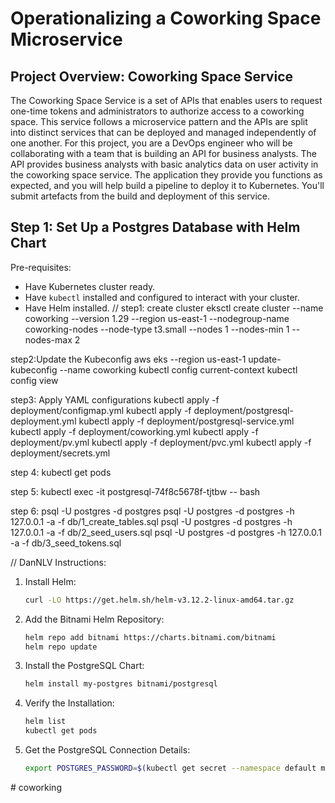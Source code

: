 # Operationalizing a Coworking Space Microservice

## Project Overview: Coworking Space Service

The Coworking Space Service is a set of APIs that enables users to request one-time tokens and administrators to authorize access to a coworking space. This service follows a microservice pattern and the APIs are split into distinct services that can be deployed and managed independently of one another. For this project, you are a DevOps engineer who will be collaborating with a team that is building an API for business analysts. The API provides business analysts with basic analytics data on user activity in the coworking space service. The application they provide you functions as expected, and you will help build a pipeline to deploy it to Kubernetes. You'll submit artefacts from the build and deployment of this service.

## Step 1: Set Up a Postgres Database with Helm Chart
Pre-requisites:
- Have Kubernetes cluster ready.
- Have `kubectl` installed and configured to interact with your cluster.
- Have Helm installed.
//
step1: create cluster
eksctl create cluster --name coworking --version 1.29 --region us-east-1 --nodegroup-name coworking-nodes --node-type t3.small --nodes 1 --nodes-min 1 --nodes-max 2

step2:Update the Kubeconfig
aws eks --region us-east-1 update-kubeconfig --name coworking
kubectl config current-context
kubectl config view

step3: Apply YAML configurations
kubectl apply -f deployment/configmap.yml
kubectl apply -f deployment/postgresql-deployment.yml
kubectl apply -f deployment/postgresql-service.yml
kubectl apply -f deployment/coworking.yml
kubectl apply -f deployment/pv.yml
kubectl apply -f deployment/pvc.yml
kubectl apply -f deployment/secrets.yml


step 4:
kubectl get pods


step 5:
kubectl exec -it postgresql-74f8c5678f-tjtbw -- bash

step 6: 
psql -U postgres -d postgres
psql -U postgres -d postgres -h 127.0.0.1 -a -f db/1_create_tables.sql
psql -U postgres -d postgres -h 127.0.0.1 -a -f db/2_seed_users.sql
psql -U postgres -d postgres -h 127.0.0.1 -a -f db/3_seed_tokens.sql

//
DanNLV
Instructions:
1. Install Helm:
   ```bash
   curl -LO https://get.helm.sh/helm-v3.12.2-linux-amd64.tar.gz
   ```
2. Add the Bitnami Helm Repository:
    ```bash
   helm repo add bitnami https://charts.bitnami.com/bitnami
   helm repo update
   ```
3. Install the PostgreSQL Chart:
   ```bash
   helm install my-postgres bitnami/postgresql
   ```
4. Verify the Installation:
   ```bash
   helm list
   kubectl get pods
   ```
5. Get the PostgreSQL Connection Details:
   ```bash
   export POSTGRES_PASSWORD=$(kubectl get secret --namespace default my-postgres-postgresql -o jsonpath="{.data.postgres-password}" | base64 --decode)
   ```

#   c o w o r k i n g  
 